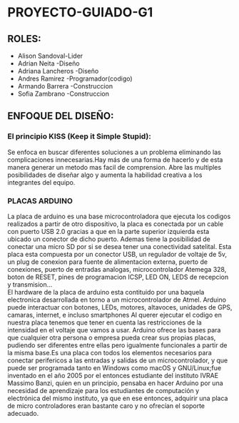 # PROYECTO-GUIADO-G1
## ROLES: 
+ Alison Sandoval-Lider 
+ Adrian Neita -Diseño
+ Adriana Lancheros -Diseño
+ Andres Ramirez -Programador(codigo)
+ Armando Barrera -Construccion
+ Sofia Zambrano -Construccion 
## ENFOQUE DEL DISEÑO:
### El principio KISS (Keep it Simple Stupid):
Se enfoca en buscar diferentes soluciones a un problema eliminando las complicaciones innecesarias.Hay más de una forma de hacerlo y de esta manera generar un metodo mas facil de comprension. Abre las multiples posibilidades de diseñar algo y aumenta la habilidad creativa a los integrantes del equipo.
### PLACAS ARDUINO
 
La placa de arduino es una base microcontroladora que ejecuta los codigos realizados a partir de otro dispositivo, la placa es conectada por un cable con puerto USB 2.0 gracias a que en la parte superior izquierda esta ubicado un conector de dicho puerto. Ademas tiene la posibilidad de conectar una micro SD por si se desea tener una conectividad satelital.
Esta placa esta compuesta por un conector USB, un regulador de voltaje de 5v, un plug de conexion para fuente de alimentacion externa, puerto de conexiones, puerto de entradas analogas, microcontrolador Atemega 328, boton de RESET, pines de programacion ICSP, LED ON, LEDS de recepcion y transmision...  
El hardware de la placa de arduino esta contituido por una baquela electronica desarrollada en torno a un microcontrolador de Atmel. Arduino puede interactuar con botones, LEDs, motores, altavoces, unidades de GPS, camaras, internet, e incluso smartphones 
Al querer ejecutar el codigo en nuestra placa tenemos que tener en cuenta las restricciones de la intensidad en el voltaje que vamos a usar.
Arduino ofrece las bases para que cualquier otra persona o empresa pueda crear sus propias placas, pudiendo ser diferentes entre ellas pero igualmente funcionales a partir de la misma base.Es una placa con todos los elementos necesarios para conectar perifericos a las entradas y salidas de un microcontrolador, y que puede ser programada tanto en Windows como macOS y GNU/Linux;fue inventado en el año 2005 por el entonces estudiante del instituto IVRAE Massimo Banzi, quien en un principio, pensaba en hacer Arduino por una necesidad de aprendizaje para los estudiantes de computación y electrónica del mismo instituto, ya que en ese entonces, adquirir una placa de micro controladores eran bastante caro y no ofrecían el soporte adecuado.
###
